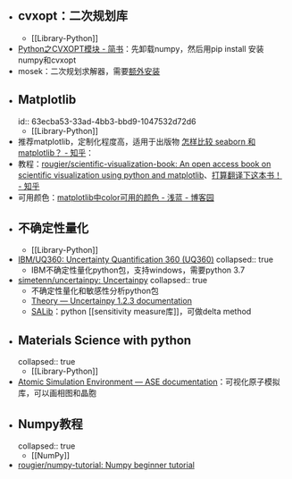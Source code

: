- ## cvxopt：二次规划库
	- [[Library-Python]]
- [Python之CVXOPT模块 - 简书](https://www.jianshu.com/p/df447c3e4efe)：先卸载numpy，然后用pip install 安装numpy和cvxopt
- mosek：二次规划求解器，需要[额外安装](https://hyp.is/hUX3VDQIEeyrDKdMHffprw/cvxopt.org/userguide/coneprog.html)
- ## Matplotlib
  id:: 63ecba53-33ad-4bb3-bbd9-1047532d72d6
	- [[Library-Python]]
- 推荐matplotlib，定制化程度高，适用于出版物 [怎样比较 seaborn 和 matplotlib？ - 知乎](https://www.zhihu.com/question/301637122?sort=created)：
- 教程：[rougier/scientific-visualization-book: An open access book on scientific visualization using python and matplotlib](https://github.com/rougier/scientific-visualization-book)、[打算翻译下这本书！ - 知乎](https://zhuanlan.zhihu.com/p/475781624?utm_source=wechat_session&utm_medium=social&utm_oi=903663640190803968&utm_campaign=shareopn)
- 可用颜色：[matplotlib中color可用的颜色 - 浅蓝 - 博客园](https://www.cnblogs.com/qianblue/p/10783261.html)
- ## 不确定性量化
	- [[Library-Python]]
- [IBM/UQ360: Uncertainty Quantification 360 (UQ360)](https://github.com/IBM/UQ360)
  collapsed:: true
	- IBM不确定性量化python包，支持windows，需要python 3.7
- [simetenn/uncertainpy: Uncertainpy](https://github.com/simetenn/uncertainpy)
  collapsed:: true
	- 不确定性量化和敏感性分析python包
	- [Theory — Uncertainpy 1.2.3 documentation](https://uncertainpy.readthedocs.io/en/latest/theory.html)
	- [SALib](https://github.com/SALib/SALib)：python [[sensitivity measure库]]，可做delta method
- ## Materials Science with python
  collapsed:: true
	- [[Library-Python]]
- [Atomic Simulation Environment — ASE documentation](https://wiki.fysik.dtu.dk/ase/index.html)：可视化原子模拟库，可以画相图和晶胞
- ## Numpy教程
  collapsed:: true
	- [[NumPy]]
- [rougier/numpy-tutorial: Numpy beginner tutorial](https://github.com/rougier/numpy-tutorial)